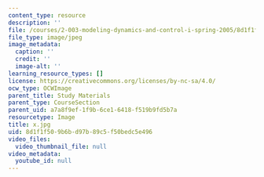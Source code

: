 ```yaml
---
content_type: resource
description: ''
file: /courses/2-003-modeling-dynamics-and-control-i-spring-2005/8d1f1f509b6bd97b89c5f50bedc5e496_x.jpg
file_type: image/jpeg
image_metadata:
  caption: ''
  credit: ''
  image-alt: ''
learning_resource_types: []
license: https://creativecommons.org/licenses/by-nc-sa/4.0/
ocw_type: OCWImage
parent_title: Study Materials
parent_type: CourseSection
parent_uid: a7a8f9ef-1f9b-6ce1-6418-f519b9fd5b7a
resourcetype: Image
title: x.jpg
uid: 8d1f1f50-9b6b-d97b-89c5-f50bedc5e496
video_files:
  video_thumbnail_file: null
video_metadata:
  youtube_id: null
---
```

